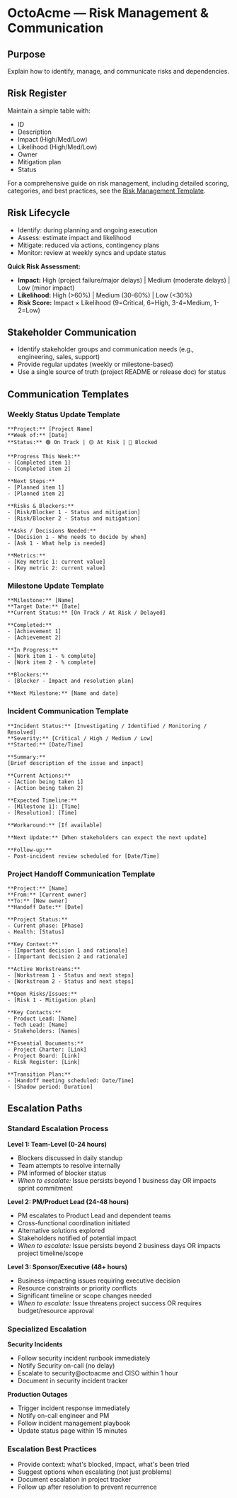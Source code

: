 # OctoAcme — Risk Management & Communication

## Purpose
Explain how to identify, manage, and communicate risks and dependencies.

## Risk Register
Maintain a simple table with:
- ID
- Description
- Impact (High/Med/Low)
- Likelihood (High/Med/Low)
- Owner
- Mitigation plan
- Status

For a comprehensive guide on risk management, including detailed scoring, categories, and best practices, see the [Risk Management Template](templates/risk-management-template.md).

## Risk Lifecycle
- Identify: during planning and ongoing execution
- Assess: estimate impact and likelihood
- Mitigate: reduced via actions, contingency plans
- Monitor: review at weekly syncs and update status

**Quick Risk Assessment:**
- **Impact:** High (project failure/major delays) | Medium (moderate delays) | Low (minor impact)
- **Likelihood:** High (>60%) | Medium (30-60%) | Low (<30%)
- **Risk Score:** Impact × Likelihood (9=Critical, 6=High, 3-4=Medium, 1-2=Low)

## Stakeholder Communication
- Identify stakeholder groups and communication needs (e.g., engineering, sales, support)
- Provide regular updates (weekly or milestone-based)
- Use a single source of truth (project README or release doc) for status

## Communication Templates

### Weekly Status Update Template
```
**Project:** [Project Name]
**Week of:** [Date]
**Status:** 🟢 On Track | 🟡 At Risk | 🔴 Blocked

**Progress This Week:**
- [Completed item 1]
- [Completed item 2]

**Next Steps:**
- [Planned item 1]
- [Planned item 2]

**Risks & Blockers:**
- [Risk/Blocker 1 - Status and mitigation]
- [Risk/Blocker 2 - Status and mitigation]

**Asks / Decisions Needed:**
- [Decision 1 - Who needs to decide by when]
- [Ask 1 - What help is needed]

**Metrics:**
- [Key metric 1: current value]
- [Key metric 2: current value]
```

### Milestone Update Template
```
**Milestone:** [Name]
**Target Date:** [Date]
**Current Status:** [On Track / At Risk / Delayed]

**Completed:**
- [Achievement 1]
- [Achievement 2]

**In Progress:**
- [Work item 1 - % complete]
- [Work item 2 - % complete]

**Blockers:**
- [Blocker - Impact and resolution plan]

**Next Milestone:** [Name and date]
```

### Incident Communication Template
```
**Incident Status:** [Investigating / Identified / Monitoring / Resolved]
**Severity:** [Critical / High / Medium / Low]
**Started:** [Date/Time]

**Summary:**
[Brief description of the issue and impact]

**Current Actions:**
- [Action being taken 1]
- [Action being taken 2]

**Expected Timeline:**
- [Milestone 1]: [Time]
- [Resolution]: [Time]

**Workaround:** [If available]

**Next Update:** [When stakeholders can expect the next update]

**Follow-up:**
- Post-incident review scheduled for [Date/Time]
```

### Project Handoff Communication Template
```
**Project:** [Name]
**From:** [Current owner]
**To:** [New owner]
**Handoff Date:** [Date]

**Project Status:**
- Current phase: [Phase]
- Health: [Status]

**Key Context:**
- [Important decision 1 and rationale]
- [Important decision 2 and rationale]

**Active Workstreams:**
- [Workstream 1 - Status and next steps]
- [Workstream 2 - Status and next steps]

**Open Risks/Issues:**
- [Risk 1 - Mitigation plan]

**Key Contacts:**
- Product Lead: [Name]
- Tech Lead: [Name]
- Stakeholders: [Names]

**Essential Documents:**
- Project Charter: [Link]
- Project Board: [Link]
- Risk Register: [Link]

**Transition Plan:**
- [Handoff meeting scheduled: Date/Time]
- [Shadow period: Duration]
```

## Escalation Paths

### Standard Escalation Process

**Level 1: Team-Level (0-24 hours)**
- Blockers discussed in daily standup
- Team attempts to resolve internally
- PM informed of blocker status
- *When to escalate:* Issue persists beyond 1 business day OR impacts sprint commitment

**Level 2: PM/Product Lead (24-48 hours)**
- PM escalates to Product Lead and dependent teams
- Cross-functional coordination initiated
- Alternative solutions explored
- Stakeholders notified of potential impact
- *When to escalate:* Issue persists beyond 2 business days OR impacts project timeline/scope

**Level 3: Sponsor/Executive (48+ hours)**
- Business-impacting issues requiring executive decision
- Resource constraints or priority conflicts
- Significant timeline or scope changes needed
- *When to escalate:* Issue threatens project success OR requires budget/resource approval

### Specialized Escalation

**Security Incidents**
- Follow security incident runbook immediately
- Notify Security on-call (no delay)
- Escalate to security@octoacme and CISO within 1 hour
- Document in security incident tracker

**Production Outages**
- Trigger incident response immediately
- Notify on-call engineer and PM
- Follow incident management playbook
- Update status page within 15 minutes

### Escalation Best Practices
- Provide context: what's blocked, impact, what's been tried
- Suggest options when escalating (not just problems)
- Document escalation in project tracker
- Follow up after resolution to prevent recurrence
